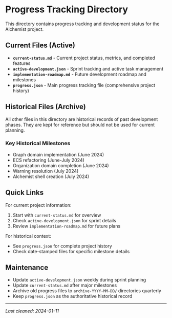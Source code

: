 # Progress Tracking Directory

This directory contains progress tracking and development status for the Alchemist project.

## Current Files (Active)

- **`current-status.md`** - Current project status, metrics, and completed features
- **`active-development.json`** - Sprint tracking and active task management
- **`implementation-roadmap.md`** - Future development roadmap and milestones
- **`progress.json`** - Main progress tracking file (comprehensive project history)

## Historical Files (Archive)

All other files in this directory are historical records of past development phases. They are kept for reference but should not be used for current planning.

### Key Historical Milestones
- Graph domain implementation (June 2024)
- ECS refactoring (June-July 2024)
- Organization domain completion (June 2024)
- Warning resolution (July 2024)
- Alchemist shell creation (July 2024)

## Quick Links

For current project information:
1. Start with `current-status.md` for overview
2. Check `active-development.json` for sprint details
3. Review `implementation-roadmap.md` for future plans

For historical context:
- See `progress.json` for complete project history
- Check date-stamped files for specific milestone details

## Maintenance

- Update `active-development.json` weekly during sprint planning
- Update `current-status.md` after major milestones
- Archive old progress files to `archive-YYYY-MM-DD/` directories quarterly
- Keep `progress.json` as the authoritative historical record

---

*Last cleaned: 2024-01-11*